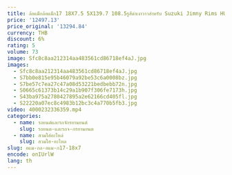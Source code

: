 ```yaml
---
title: ล้อแม็กล้อแม็ก17 18X7.5 5X139.7 108.5รูสีดำเงาวาวสำหรับ Suzuki Jimny Rims HUB
price: '12497.13'
price_original: '13294.84'
currency: THB
discount: 6%
rating: 5
volume: 73
image: Sfc8c8aa212314aa483561cd86718ef4aJ.jpg
images:
  - Sfc8c8aa212314aa483561cd86718ef4aJ.jpg
  - S7bb0e815e95b46079a92be53c6a0008bz.jpg
  - S7be57c7ea27c47a08d53221bedbebb72n.jpg
  - S0665c61373b14c29a1b907f306fe7173h.jpg
  - S43ba975a2780427895a2e62166cd405fl.jpg
  - S22220a07ec8c4983b12bc3c4a770b5fb3.jpg
video: 4000232336359.mp4
categories:
  - name: รถยนต์และรถจักรยานยนต์
    slug: รถยนต-และรถจ-กรยานยนต
  - name: สวมใส่อะไหล่
    slug: สวมใส-อะไหล
slug: อแม-กล-อแม-ก17-18x7
encode: onIUrlW
lang: th
---
```

  